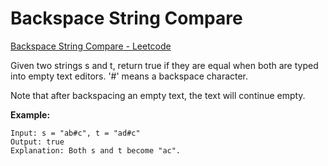 # Backspace String Compare

[Backspace String Compare - Leetcode](https://leetcode.com/problems/backspace-string-compare/description/)

Given two strings s and t, return true if they are equal when both are typed into empty text editors. '#' means a backspace character.

Note that after backspacing an empty text, the text will continue empty.

**Example:**

```text
Input: s = "ab#c", t = "ad#c"
Output: true
Explanation: Both s and t become "ac".
```

